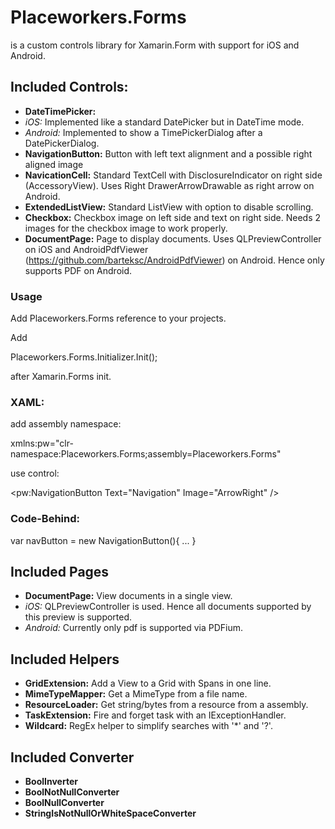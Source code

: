 # Placeworkers.Forms
is a custom controls library for Xamarin.Form with support for iOS and Android.

## Included Controls:
- **DateTimePicker:** 
 - *iOS:* Implemented like a standard DatePicker but in DateTime mode.
 - *Android:* Implemented to show a TimePickerDialog after a DatePickerDialog.
- **NavigationButton:** Button with left text alignment and a possible right aligned image
- **NavicationCell:** Standard TextCell with DisclosureIndicator on right side (AccessoryView). Uses Right DrawerArrowDrawable as right arrow on Android.
- **ExtendedListView:** Standard ListView with option to disable scrolling.
- **Checkbox:** Checkbox image on left side and text on right side. Needs 2 images for the checkbox image to work properly.
- **DocumentPage:** Page to display documents. Uses QLPreviewController on iOS and AndroidPdfViewer (https://github.com/barteksc/AndroidPdfViewer) on Android. Hence only supports PDF on Android.

### Usage

Add Placeworkers.Forms reference to your projects.

Add

 Placeworkers.Forms.Initializer.Init();

after Xamarin.Forms init.    
 
### XAML:

add assembly namespace: 
 
 xmlns:pw="clr-namespace:Placeworkers.Forms;assembly=Placeworkers.Forms"

use control:

 <pw:NavigationButton Text="Navigation" Image="ArrowRight" />

### Code-Behind:
 
 var navButton = new NavigationButton(){ ... }   

## Included Pages
- **DocumentPage:** View documents in a single view. 
 - *iOS:* QLPreviewController is used. Hence all documents supported by this preview is supported.
 - *Android:* Currently only pdf is supported via PDFium.
 
## Included Helpers
- **GridExtension:** Add a View to a Grid with Spans in one line.
- **MimeTypeMapper:** Get a MimeType from a file name.
- **ResourceLoader:** Get string/bytes from a resource from a assembly.
- **TaskExtension:** Fire and forget task with an IExceptionHandler.
- **Wildcard:** RegEx helper to simplify searches with '*' and '?'.
  
## Included Converter
- **BoolInverter**
- **BoolNotNullConverter**
- **BoolNullConverter**
- **StringIsNotNullOrWhiteSpaceConverter**